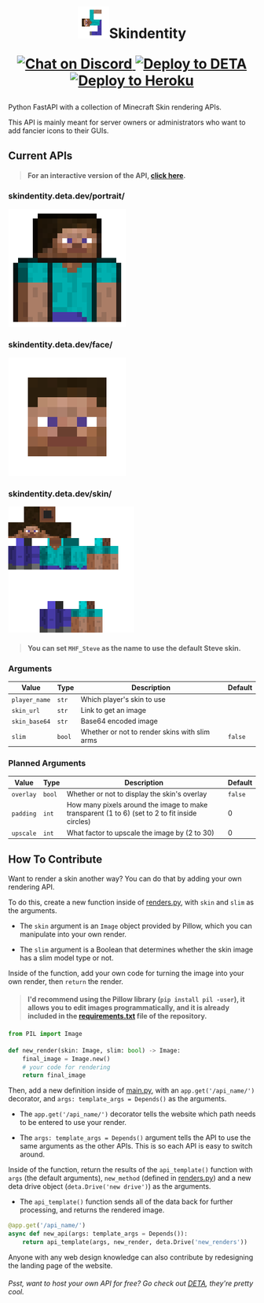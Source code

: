 <h1>
  <p align="center">
    <img alt="Skindentity" src="icon.png">Skindentity
  </p>

  <p align="center">
    <a href="https://discord.gg/dmKMAMf">
      <img alt="Chat on Discord" src="https://img.shields.io/badge/Chat%20on-Discord-%237289da">
    </a>
    <a href="https://go.deta.dev/deploy">
      <img alt="Deploy to DETA" src="https://img.shields.io/badge/Deploy%20to-DETA-%23D53AA2">
    </a>
    <a href="https://heroku.com/deploy">
      <img alt="Deploy to Heroku" src="https://img.shields.io/badge/Deploy%20to-Heroku-%237056BF" />
    </a>
  </p>
</h1>

Python FastAPI with a collection of Minecraft Skin rendering APIs.

This API is mainly meant for server owners or administrators who want to add fancier icons to their GUIs.

## Current APIs

> #### For an interactive version of the API, [click here](https://skindentity.deta.dev).

### skindentity.deta.dev/portrait/
![preview](previews/portrait.png)

### skindentity.deta.dev/face/
![preview](previews/face.png)

### skindentity.deta.dev/skin/
![preview](previews/skin.png)

> #### You can set `MHF_Steve` as the name to use the default Steve skin.

### Arguments

|Value|Type|Description|Default|
|-|-|-|-|
|`player_name`|`str`|Which player's skin to use
|`skin_url`|`str`|Link to get an image
|`skin_base64`|`str`|Base64 encoded image
|`slim`|`bool`|Whether or not to render skins with slim arms|`false`

### Planned Arguments

|Value|Type|Description|Default|
|-|-|-|-|
|`overlay`|`bool`|Whether or not to display the skin's overlay|`false`
|`padding`|`int`|How many pixels around the image to make transparent (1 to 6) (set to 2 to fit inside circles)|0
|`upscale`|`int`|What factor to upscale the image by (2 to 30)|0

## How To Contribute

Want to render a skin another way? You can do that by adding your own rendering API.

To do this, create a new function inside of [renders.py](renders.py), with `skin` and `slim` as the arguments.

- The `skin` argument is an `Image` object provided by Pillow, which you can manipulate into your own render.

- The `slim` argument is a Boolean that determines whether the skin image has a slim model type or not.

Inside of the function, add your own code for turning the image into your own render, then `return` the render.

> #### I'd recommend using the Pillow library (`pip install pil -user`), it allows you to edit images programmatically, and it is already included in the [requirements.txt](requirements.txt) file of the repository.

```py
from PIL import Image

def new_render(skin: Image, slim: bool) -> Image:
    final_image = Image.new()
    # your code for rendering
    return final_image
```

Then, add a new definition inside of [main.py](main.py), with an `app.get('/api_name/')` decorator, and `args: template_args = Depends()` as the arguments.

- The `app.get('/api_name/')` decorator tells the website which path needs to be entered to use your render.

- The `args: template_args = Depends()` argument tells the API to use the same arguments as the other APIs. This is so each API is easy to switch around.

Inside of the function, return the results of the `api_template()` function with `args` (the default arguments), `new_method` (defined in [renders.py](renders.py)) and a new deta drive object (`deta.Drive('new drive')`) as the arguments.

- The `api_template()` function sends all of the data back for further processing, and returns the rendered image.

```py
@app.get('/api_name/')
async def new_api(args: template_args = Depends()):
    return api_template(args, new_render, deta.Drive('new_renders'))
```

Anyone with any web design knowledge can also contribute by redesigning the landing page of the website.

###### Psst, want to host your own API for free? Go check out [DETA](https://www.deta.sh/), they're pretty cool.
